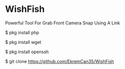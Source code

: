 # WishFish
Powerful Tool For Grab Front Camera Snap Using A Link


$ pkg install php

$ pkg install wget

$ pkg install openssh

$ git clone https://github.com/EkremCan35/WishFish
